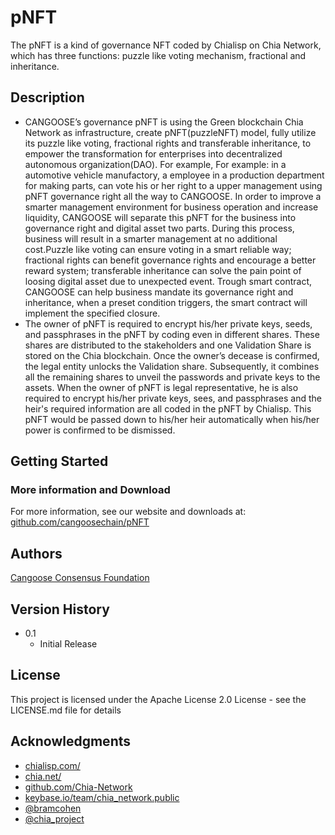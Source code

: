 # pNFT

The pNFT is a kind of governance NFT coded by Chialisp on Chia Network, which has three functions: puzzle like voting mechanism, fractional and inheritance.

## Description

* CANGOOSE’s governance pNFT is using the Green blockchain Chia Network as infrastructure, create pNFT(puzzleNFT) model, fully utilize its puzzle like voting, fractional rights and transferable inheritance, to empower the transformation for enterprises into decentralized autonomous organization(DAO). For example, For example: in a automotive vehicle manufactory, a employee in a production department for making parts, can vote his or her right to a upper management using pNFT governance right all the way to CANGOOSE. In order to improve a smarter management environment for business operation and increase liquidity, CANGOOSE will separate this pNFT for the business into governance right and digital asset two parts. During this process, business will result in a smarter management at no additional cost.Puzzle like voting can ensure voting in a smart reliable way; fractional rights can benefit governance rights and encourage a better reward system; transferable inheritance can solve the pain point of loosing digital asset due to unexpected event. Trough smart contract, CANGOOSE can help business mandate its governance right and inheritance, when a preset condition triggers, the smart contract will implement the specified closure.
* The owner of pNFT is required to encrypt his/her private keys, seeds, and passphrases in the pNFT by coding even in different shares. These shares are distributed to the stakeholders and one Validation Share is stored on the Chia blockchain. Once the owner’s decease is confirmed, the legal entity unlocks the Validation share. Subsequently, it combines all the remaining shares to unveil the passwords and private keys to the assets. When the owner of pNFT is legal representative, he is also required to encrypt his/her private keys, sees, and passphrases and the heir's required information are all coded in the pNFT by Chialisp. This pNFT would be passed down to his/her heir automatically when his/her power is confirmed to be dismissed.

## Getting Started

### More information and Download

For more information, see our website and downloads at: [github.com/cangoosechain/pNFT](https://github.com/cangoosechain/pNFT)

## Authors

[Cangoose Consensus Foundation](https://www.cencondata.com/cangoose)

## Version History

* 0.1
    * Initial Release

## License

This project is licensed under the Apache License 2.0 License - see the LICENSE.md file for details

## Acknowledgments

* [chialisp.com/](https://chialisp.com/)
* [chia.net/](https://www.chia.net/)
* [github.com/Chia-Network](https://github.com/Chia-Network)
* [keybase.io/team/chia_network.public](https://keybase.io/team/chia_network.public)
* [@bramcohen](https://twitter.com/bramcohen)
* [@chia_project](https://twitter.com/chia_project)
